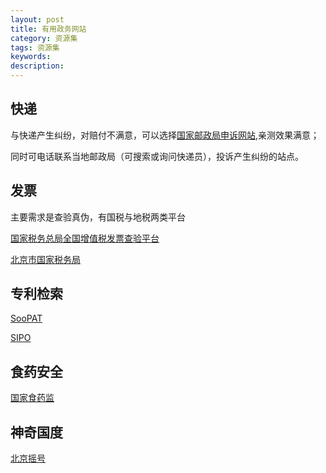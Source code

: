 ```yaml
---
layout: post
title: 有用政务网站
category: 资源集
tags: 资源集
keywords: 
description: 
---
```


## 快递

与快递产生纠纷，对赔付不满意，可以选择[国家邮政局申诉网站](http://sswz.spb.gov.cn/),亲测效果满意；

同时可电话联系当地邮政局（可搜索或询问快递员），投诉产生纠纷的站点。


## 发票

主要需求是查验真伪，有国税与地税两类平台

[国家税务总局全国增值税发票查验平台](https://inv-veri.chinatax.gov.cn/)

[北京市国家税务局](http://www.bjsat.gov.cn/ptfp/fpindex.jsp)


## 专利检索
[SooPAT](http://www.soopat.com/)

[SIPO](http://www.pss-system.gov.cn)


## 食药安全
[国家食药监](http://www.sda.gov.cn/WS01/CL0001/)


## 神奇国度
[北京摇号](http://www.bjhjyd.gov.cn/index.html?ran=25437533)
 

